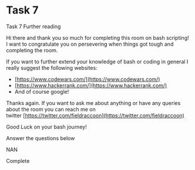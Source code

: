 # Task 7

Task 7 Further reading

Hi there and thank you so much for completing this room on bash scripting! I want to congratulate you on persevering when things got tough and completing the room.

If you want to further extend your knowledge of bash or coding in general I really suggest the following websites:

- [https://www.codewars.com/](https://www.codewars.com/)
- [https://www.hackerrank.com/](https://www.hackerrank.com/)
- And of course google!

Thanks again. If you want to ask me about anything or have any queries about the room you can reach me on twitter [https://twitter.com/fieldraccoon](https://twitter.com/fieldraccoon)

Good Luck on your bash journey!

Answer the questions below

NAN

Complete